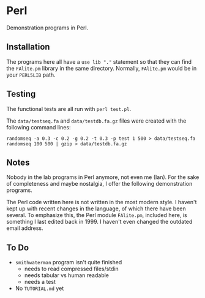 Perl
====

Demonstration programs in Perl.

## Installation ##

The programs here all have a `use lib "."` statement so that they can find the
`FAlite.pm` library in the same directory. Normally, `FAlite.pm` would be in
your `PERL5LIB` path.

## Testing ##

The functional tests are all run with `perl test.pl`.

The `data/testseq.fa` and `data/testdb.fa.gz` files were created with the
following command lines:

```
randomseq -a 0.3 -c 0.2 -g 0.2 -t 0.3 -p test 1 500 > data/testseq.fa
randomseq 100 500 | gzip > data/testdb.fa.gz
```

## Notes ##

Nobody in the lab programs in Perl anymore, not even me (Ian). For the sake of
completeness and maybe nostalgia, I offer the following demonstration programs.

The Perl code written here is not written in the most modern style. I haven't
kept up with recent changes in the language, of which there have been several.
To emphasize this, the Perl module `FAlite.pm`, included here, is something I
last edited back in 1999. I haven't even changed the outdated email address.

## To Do ##

+ `smithwaterman` program isn't quite finished
	+ needs to read compressed files/stdin
	+ needs tabular vs human readable
	+ needs a test
+ No `TUTORIAL.md` yet
